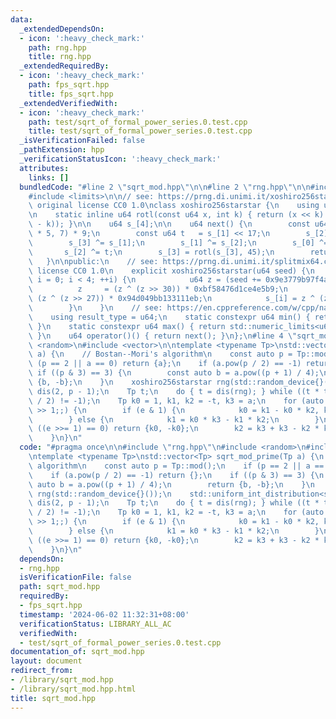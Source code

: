 ```yaml
---
data:
  _extendedDependsOn:
  - icon: ':heavy_check_mark:'
    path: rng.hpp
    title: rng.hpp
  _extendedRequiredBy:
  - icon: ':heavy_check_mark:'
    path: fps_sqrt.hpp
    title: fps_sqrt.hpp
  _extendedVerifiedWith:
  - icon: ':heavy_check_mark:'
    path: test/sqrt_of_formal_power_series.0.test.cpp
    title: test/sqrt_of_formal_power_series.0.test.cpp
  _isVerificationFailed: false
  _pathExtension: hpp
  _verificationStatusIcon: ':heavy_check_mark:'
  attributes:
    links: []
  bundledCode: "#line 2 \"sqrt_mod.hpp\"\n\n#line 2 \"rng.hpp\"\n\n#include <cstdint>\n\
    #include <limits>\n\n// see: https://prng.di.unimi.it/xoshiro256starstar.c\n//\
    \ original license CC0 1.0\nclass xoshiro256starstar {\n    using u64 = std::uint64_t;\n\
    \n    static inline u64 rotl(const u64 x, int k) { return (x << k) | (x >> (64\
    \ - k)); }\n\n    u64 s_[4];\n\n    u64 next() {\n        const u64 res = rotl(s_[1]\
    \ * 5, 7) * 9;\n        const u64 t   = s_[1] << 17;\n        s_[2] ^= s_[0];\n\
    \        s_[3] ^= s_[1];\n        s_[1] ^= s_[2];\n        s_[0] ^= s_[3];\n \
    \       s_[2] ^= t;\n        s_[3] = rotl(s_[3], 45);\n        return res;\n \
    \   }\n\npublic:\n    // see: https://prng.di.unimi.it/splitmix64.c\n    // original\
    \ license CC0 1.0\n    explicit xoshiro256starstar(u64 seed) {\n        for (int\
    \ i = 0; i < 4; ++i) {\n            u64 z = (seed += 0x9e3779b97f4a7c15);\n  \
    \          z     = (z ^ (z >> 30)) * 0xbf58476d1ce4e5b9;\n            z     =\
    \ (z ^ (z >> 27)) * 0x94d049bb133111eb;\n            s_[i] = z ^ (z >> 31);\n\
    \        }\n    }\n    // see: https://en.cppreference.com/w/cpp/named_req/UniformRandomBitGenerator\n\
    \    using result_type = u64;\n    static constexpr u64 min() { return std::numeric_limits<u64>::min();\
    \ }\n    static constexpr u64 max() { return std::numeric_limits<u64>::max();\
    \ }\n    u64 operator()() { return next(); }\n};\n#line 4 \"sqrt_mod.hpp\"\n#include\
    \ <random>\n#include <vector>\n\ntemplate <typename Tp>\nstd::vector<Tp> sqrt_mod_prime(Tp\
    \ a) {\n    // Bostan--Mori's algorithm\n    const auto p = Tp::mod();\n    if\
    \ (p == 2 || a == 0) return {a};\n    if (a.pow(p / 2) == -1) return {};\n   \
    \ if ((p & 3) == 3) {\n        const auto b = a.pow((p + 1) / 4);\n        return\
    \ {b, -b};\n    }\n    xoshiro256starstar rng(std::random_device{}());\n    std::uniform_int_distribution<std::decay_t<decltype(p)>>\
    \ dis(2, p - 1);\n    Tp t;\n    do { t = dis(rng); } while ((t * t - a * 4).pow(p\
    \ / 2) != -1);\n    Tp k0 = 1, k1, k2 = -t, k3 = a;\n    for (auto e = (p + 1)\
    \ >> 1;;) {\n        if (e & 1) {\n            k0 = k1 - k0 * k2, k1 *= k3;\n\
    \        } else {\n            k1 = k0 * k3 - k1 * k2;\n        }\n        if\
    \ ((e >>= 1) == 0) return {k0, -k0};\n        k2 = k3 + k3 - k2 * k2, k3 *= k3;\n\
    \    }\n}\n"
  code: "#pragma once\n\n#include \"rng.hpp\"\n#include <random>\n#include <vector>\n\
    \ntemplate <typename Tp>\nstd::vector<Tp> sqrt_mod_prime(Tp a) {\n    // Bostan--Mori's\
    \ algorithm\n    const auto p = Tp::mod();\n    if (p == 2 || a == 0) return {a};\n\
    \    if (a.pow(p / 2) == -1) return {};\n    if ((p & 3) == 3) {\n        const\
    \ auto b = a.pow((p + 1) / 4);\n        return {b, -b};\n    }\n    xoshiro256starstar\
    \ rng(std::random_device{}());\n    std::uniform_int_distribution<std::decay_t<decltype(p)>>\
    \ dis(2, p - 1);\n    Tp t;\n    do { t = dis(rng); } while ((t * t - a * 4).pow(p\
    \ / 2) != -1);\n    Tp k0 = 1, k1, k2 = -t, k3 = a;\n    for (auto e = (p + 1)\
    \ >> 1;;) {\n        if (e & 1) {\n            k0 = k1 - k0 * k2, k1 *= k3;\n\
    \        } else {\n            k1 = k0 * k3 - k1 * k2;\n        }\n        if\
    \ ((e >>= 1) == 0) return {k0, -k0};\n        k2 = k3 + k3 - k2 * k2, k3 *= k3;\n\
    \    }\n}\n"
  dependsOn:
  - rng.hpp
  isVerificationFile: false
  path: sqrt_mod.hpp
  requiredBy:
  - fps_sqrt.hpp
  timestamp: '2024-06-02 11:32:31+08:00'
  verificationStatus: LIBRARY_ALL_AC
  verifiedWith:
  - test/sqrt_of_formal_power_series.0.test.cpp
documentation_of: sqrt_mod.hpp
layout: document
redirect_from:
- /library/sqrt_mod.hpp
- /library/sqrt_mod.hpp.html
title: sqrt_mod.hpp
---
```

